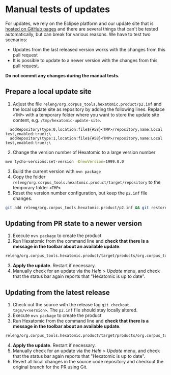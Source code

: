 # Manual tests of updates

For updates, we rely on the Eclipse platform and our update site that is [hosted
on GitHub pages](https://github.com/hexatomic/updates) and there are several
things that can't be tested automatically, but can break for various reasons.
We have to test two scenarios: 
- Updates from the last released version works with the changes from this pull request
- It is possible to update to a newer version with the changes from this pull request.

**Do not commit any changes during the manual tests.**

## Prepare a local update site

1. Adjust the file `releng/org.corpus_tools.hexatomic.product/p2.inf` and the local update site as repository by adding the following lines. 
   Replace `<TMP>` with a temporary folder where you want to store the update site content, e.g. `/tmp/hexatomic-update-site`.
```plain
  addRepository(type:0,location:file${#58}<TMP>/repository,name:Local test,enabled:true);\
  addRepository(type:1,location:file${#58}<TMP>/repository,name:Local test,enabled:true);\
``` 
2. Change the version number of Hexatomic to a large version number
```bash
mvn tycho-versions:set-version -DnewVersion=1999.0.0
```
3. Build the current version with `mvn package`
4. Copy the folder `releng/org.corpus_tools.hexatomic.product/target/repository` to the temporary folder `<TMP>`
5. Reset the version number configuration, but keep the `p2.inf` file changes.
```bash
git add releng/org.corpus_tools.hexatomic.product/p2.inf && git restore . && git reset
``` 

## Updating from PR state to a newer version

1. Execute `mvn package` to create the product
2. Run Hexatomic from the command line and **check that there is a message in the toolbar about an available update**.
```bash
releng/org.corpus_tools.hexatomic.product/target/products/org.corpus_tools.hexatomic.product/linux/gtk/x86_64/hexatomic
``` 
3. **Apply the update**. Restart if necessary.
4. Manually check for an update via the *Help* > *Update* menu, and check that the status bar again reports that "Hexatomic is up to date".

## Updating from the latest release

1. Check out the source with the release tag `git checkout tags/v<version>`. The `p2.inf` file should stay locally altered.
2. Execute `mvn package` to create the product
3. Run Hexatomic from the command line and **check that there is a message in the toolbar about an available update**.
```bash
releng/org.corpus_tools.hexatomic.product/target/products/org.corpus_tools.hexatomic.product/linux/gtk/x86_64/hexatomic
``` 
4. **Apply the update**. Restart if necessary.
5. Manually check for an update via the *Help* > *Update* menu, and check that the status bar again reports that "Hexatomic is up to date".
6.  Revert all local changes in the source code repository and checkout the original branch for the PR using Git.
